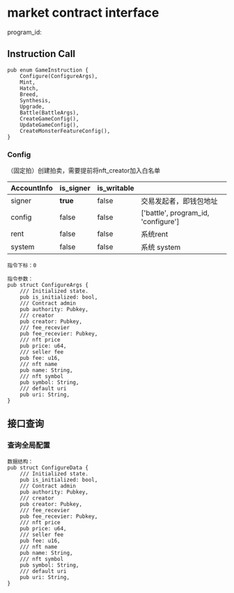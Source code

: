 # market contract interface

program_id: 

## Instruction Call

```
pub enum GameInstruction {
    Configure(ConfigureArgs),
    Mint,
    Hatch,
    Breed,
    Synthesis,
    Upgrade,
    Battle(BattleArgs),
    CreateGameConfig(),
    UpdateGameConfig(),
    CreateMonsterFeatureConfig(),
}
```
### Config

（固定拍）创建拍卖，需要提前将nft_creator加入白名单

| AccountInfo      | is_signer | is_writable |                                                           |
| ---------------- | --------- | ----------- | --------------------------------------------------------- |
| signer           | **true**  | false       | 交易发起者，即钱包地址                                    |
| config           | false     | false       | ['battle', program_id, 'configure']                  
| rent             | false     | false       | 系统rent                                                  |
| system           | false     | false       | 系统 system                                               |

```
指令下标：0

指令参数：
pub struct ConfigureArgs {
    /// Initialized state.
    pub is_initialized: bool,
    /// Contract admin
    pub authority: Pubkey,
    /// creator
    pub creator: Pubkey,
    /// fee_recevier
    pub fee_recevier: Pubkey,
    /// nft price
    pub price: u64,
    /// seller fee
    pub fee: u16,
    /// nft name
    pub name: String,
    /// nft symbol
    pub symbol: String,
    /// default uri
    pub uri: String,
}
```


## 接口查询

### 查询全局配置

```
数据结构：
pub struct ConfigureData {
    /// Initialized state.
    pub is_initialized: bool,
    /// Contract admin
    pub authority: Pubkey,
    /// creator
    pub creator: Pubkey,
    /// fee_recevier
    pub fee_recevier: Pubkey,
    /// nft price
    pub price: u64,
    /// seller fee
    pub fee: u16,
    /// nft name
    pub name: String,
    /// nft symbol
    pub symbol: String,
    /// default uri
    pub uri: String,
}
```

